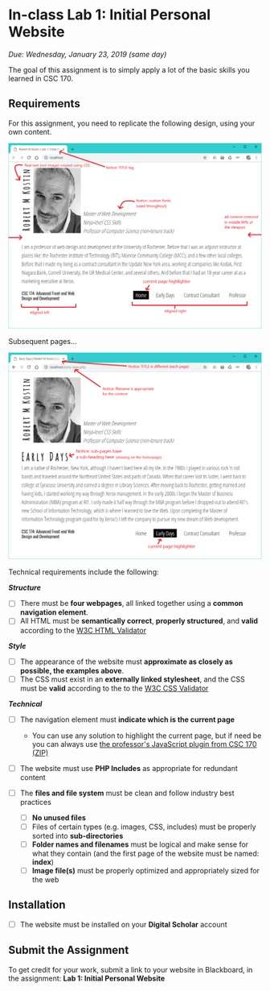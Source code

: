 # In-class Lab 1: Initial Personal Website
*Due: Wednesday, January 23, 2019 (same day)*

The goal of this assignment is to simply apply a lot of the basic skills you learned in CSC 170. 

## Requirements

For this assignment, you need to replicate the following design, using your own content.

![screen shot 1](media/figure1.png)

Subsequent pages...

![1548102014804](media/figure2.png)

Technical requirements include the following:

***Structure***

- [ ] There must be **four webpages**, all linked together using a **common navigation element**.
- [ ] All HTML must be **semantically correct**, **properly structured**, and **valid** according to the [W3C HTML Validator](https://validator.w3.org/)

***Style***

- [ ] The appearance of the website must **approximate as closely as possible, the examples above**.
- [ ] The CSS must exist in an **externally linked stylesheet**, and the CSS must be **valid** according to the to the [W3C CSS Validator](http://jigsaw.w3.org/css-validator/)

***Technical***


- [ ] The navigation element must **indicate which is the current page**

  - You can use any solution to highlight the current page, but if need be you can always use [the professor's JavaScript plugin from CSC 170 (ZIP)](menu-highlighter.zip)
- [ ] The website must use **PHP Includes** as appropriate for redundant content
- [ ] The **files and file system** must be clean and follow industry best practices
  - [ ] **No unused files**
  - [ ] Files of certain types (e.g. images, CSS, includes) must be properly sorted into **sub-directories**
  - [ ] **Folder names and filenames** must be logical and make sense for what they contain (and the first page of the website must be named: **index**)
  - [ ] **Image file(s)** must be properly optimized and appropriately sized for the web

## Installation

- [ ] The website must be installed on your **Digital Scholar** account

## Submit the Assignment

To get credit for your work, submit a link to your website in Blackboard, in the assignment: **Lab 1: Initial Personal Website**

